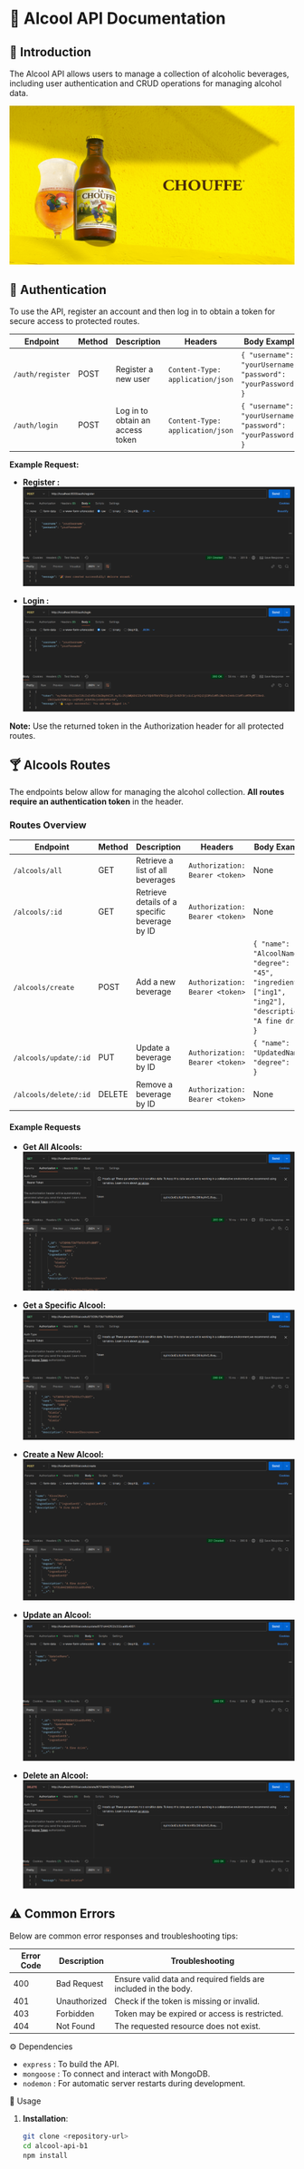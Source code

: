 # 🍷 Alcool API Documentation

## 📢 Introduction

The Alcool API allows users to manage a collection of alcoholic beverages, including user authentication and CRUD operations for managing alcohol data.

![Alcool Collection](./images/chouffe-header.jpg)

## 🔐 Authentication

To use the API, register an account and then log in to obtain a token for secure access to protected routes.

| **Endpoint**            | **Method** | **Description**                 | **Headers**                                | **Body Example**                                                     |
|-------------------------|------------|---------------------------------|--------------------------------------------|----------------------------------------------------------------------|
| `/auth/register`        | POST       | Register a new user             | `Content-Type: application/json`           | `{ "username": "yourUsername", "password": "yourPassword" }`         |
| `/auth/login`           | POST       | Log in to obtain an access token | `Content-Type: application/json`           | `{ "username": "yourUsername", "password": "yourPassword" }`         |

**Example Request:**  

- **Register :**  
![Postman Register Request](./images/register-postman.png)

- **Login :**
  ![Postman Register Request](./images/login-postman.png)

**Note:** Use the returned token in the Authorization header for all protected routes.

## 🍸 Alcools Routes

The endpoints below allow for managing the alcohol collection. **All routes require an authentication token** in the header.

### Routes Overview

| **Endpoint**               | **Method** | **Description**                       | **Headers**                          | **Body Example**                                                           |
|----------------------------|------------|---------------------------------------|--------------------------------------|----------------------------------------------------------------------------|
| `/alcools/all`             | GET        | Retrieve a list of all beverages      | `Authorization: Bearer <token>`      | None                                                                       |
| `/alcools/:id`             | GET        | Retrieve details of a specific beverage by ID | `Authorization: Bearer <token>` | None                                                                       |
| `/alcools/create`          | POST       | Add a new beverage                    | `Authorization: Bearer <token>`      | `{ "name": "AlcoolName", "degree": "45", "ingredients": ["ing1", "ing2"], "description": "A fine drink" }` |
| `/alcools/update/:id`      | PUT        | Update a beverage by ID               | `Authorization: Bearer <token>`      | `{ "name": "UpdatedName", "degree": "50" }`                               |
| `/alcools/delete/:id`      | DELETE     | Remove a beverage by ID               | `Authorization: Bearer <token>`      | None                                                                       |

#### Example Requests

- **Get All Alcools:**  
  ![Postman Get All Request](./images/get-all-postman.png)

- **Get a Specific Alcool:**  
  ![Postman Get Specific Request](./images/get-specific-postman.png)

- **Create a New Alcool:**  
  ![Postman Create Request](./images/create-postman.png)

- **Update an Alcool:**  
  ![Postman Update Request](./images/update-postman.png)

- **Delete an Alcool:**  
  ![Postman Delete Request](./images/delete-postman.png)

## ⚠️ Common Errors

Below are common error responses and troubleshooting tips:

| **Error Code** | **Description**                       | **Troubleshooting**                                            |
|----------------|--------------------------------------|-----------------------------------------------------------------|
| 400            | Bad Request                          | Ensure valid data and required fields are included in the body. |
| 401            | Unauthorized                         | Check if the token is missing or invalid.                       |
| 403            | Forbidden                            | Token may be expired or access is restricted.                   |
| 404            | Not Found                            | The requested resource does not exist.                          |

⚙️ Dependencies

- `express` : To build the API.
- `mongoose` : To connect and interact with MongoDB.
- `nodemon` : For automatic server restarts during development.

🎉 Usage

1. **Installation**:
   ```bash
   git clone <repository-url>
   cd alcool-api-b1
   npm install